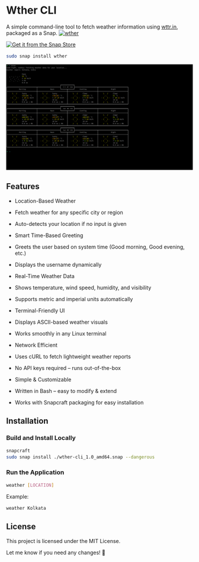 # Wther CLI

A simple command-line tool to fetch weather information using [wttr.in](https://wttr.in), packaged as a Snap.
[![wther](https://snapcraft.io/wther/badge.svg)](https://snapcraft.io/wther)

[![Get it from the Snap Store](https://snapcraft.io/en/dark/install.svg)](https://snapcraft.io/wther)

```bash
sudo snap install wther
```

![Description](https://github.com/xanmoy/wther/blob/main/screenshots/img1.png)

## Features
- Location-Based Weather
- Fetch weather for any specific city or region
- Auto-detects your location if no input is given

-  Smart Time-Based Greeting
-  Greets the user based on system time (Good morning, Good evening, etc.)
-  Displays the username dynamically

-  Real-Time Weather Data
- Shows temperature, wind speed, humidity, and visibility
-  Supports metric and imperial units automatically

-  Terminal-Friendly UI
-  Displays ASCII-based weather visuals
-  Works smoothly in any Linux terminal

-  Network Efficient
-  Uses cURL to fetch lightweight weather reports
- No API keys required – runs out-of-the-box

-  Simple & Customizable
-  Written in Bash – easy to modify & extend
-  Works with Snapcraft packaging for easy installation

## Installation

### Build and Install Locally
```bash
snapcraft
sudo snap install ./wther-cli_1.0_amd64.snap --dangerous
```
### Run the Application

```bash
weather [LOCATION]
```
Example:

```bash
weather Kolkata
```

## License
This project is licensed under the MIT License.

Let me know if you need any changes! 🚀